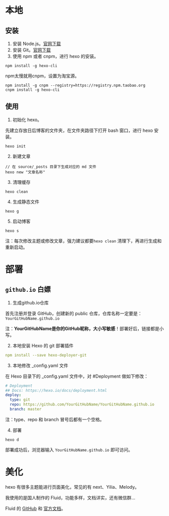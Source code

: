 # 本地

## 安装

1. 安装 Node.js。[官网下载](https://nodejs.org/en/)
2. 安装 Git。[官网下载](https://git-scm.com/downloads)
3. 使用 npm 或者 cnpm，进行 hexo 的安装。
```shell
npm install -g hexo-cli
```
npm太慢就用cnpm，设置为淘宝源。
```shell
npm install -g cnpm --registry=https://registry.npm.taobao.org
cnpm install -g hexo-cli
```

## 使用

1. 初始化 hexo。

先建立存放日后博客的文件夹，在文件夹路径下打开 bash 窗口，进行 hexo 安装。
```shell
hexo init
```
2. 新建文章
```shell
// 在 source/_posts 目录下生成对应的 md 文件
hexo new "文章名称"
```
3. 清理缓存
```shell
hexo clean
```
4. 生成静态文件
```shell
hexo g
```
5. 启动博客
```shell
hexo s
```

注：每次修改主题或修改文章，强力建议都要`hexo clean` 清理下，再进行生成和重新启动。

# 部署

## `github.io` 白嫖
1. 生成github.io仓库

首先注册并登录 GitHub，创建新的 public 仓库，仓库名称一定要是：
`YourGitHubName.github.io`

注：**YourGitHubName是你的GitHub昵称，大小写敏感**！部署好后，链接都是小写。

2. 本地安装 Hexo 的 git 部署插件
```yml
npm install --save hexo-deployer-git
```

3. 本地修改 _config.yaml 文件

在 Hexo 目录下的 _config.yaml 文件中，对 #Deployment 做如下修改：

```yml
# Deployment
## Docs: https://hexo.io/docs/deployment.html
deploy:
  type: git
  repo: https://github.com/YourGitHubName/YourGitHubName.github.io
  branch: master
```
注：type、repo 和 branch 冒号后都有一个空格。

               
4. 部署
```shell
hexo d
```
部署成功后，浏览器输入 `YourGitHubName.github.io` 即可访问。

# 美化
hexo 有很多主题能进行页面美化，常见的有 next、Yilia、Melody。

我使用的是国人制作的 Fluid，功能多样，文档详实，还有微信群...

Fluid 的 [GitHub](https://github.com/fluid-dev/hexo-theme-fluid) 和 [官方文档](https://hexo.fluid-dev.com/docs/guide/)。
